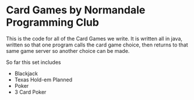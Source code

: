 # Card Games by Normandale Programming Club
This is the code for all of the Card Games we write. 
It is written all in java, written so that one program calls the card game choice,
then returns to that same game server so another choice can be made.

So far this set includes
 - Blackjack
 - Texas Hold-em
Planned
 - Poker
 - 3 Card Poker
 

